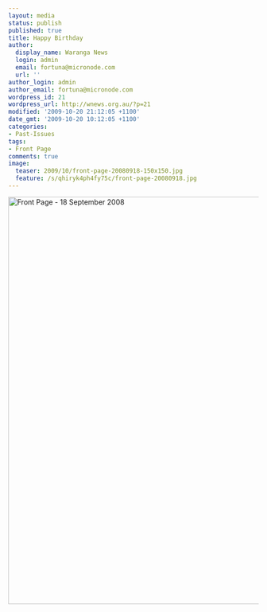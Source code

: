 ```yaml
---
layout: media
status: publish
published: true
title: Happy Birthday
author:
  display_name: Waranga News
  login: admin
  email: fortuna@micronode.com
  url: ''
author_login: admin
author_email: fortuna@micronode.com
wordpress_id: 21
wordpress_url: http://wnews.org.au/?p=21
modified: '2009-10-20 21:12:05 +1100'
date_gmt: '2009-10-20 10:12:05 +1100'
categories:
- Past-Issues
tags:
- Front Page
comments: true
image:
  teaser: 2009/10/front-page-20080918-150x150.jpg
  feature: /s/qhiryk4ph4fy75c/front-page-20080918.jpg
---
```

<a href="{{ site.mediaurl }}/s/qhiryk4ph4fy75c/front-page-20080918.jpg?raw=1"><img class="alignnone size-large wp-image-20" style="border: 0pt none;" title="Front Page - 18 September 2008" src="{{ site.mediaurl }}/s/qhiryk4ph4fy75c/front-page-20080918.jpg?raw=1" alt="Front Page - 18 September 2008" width="562" height="819" /></a>
